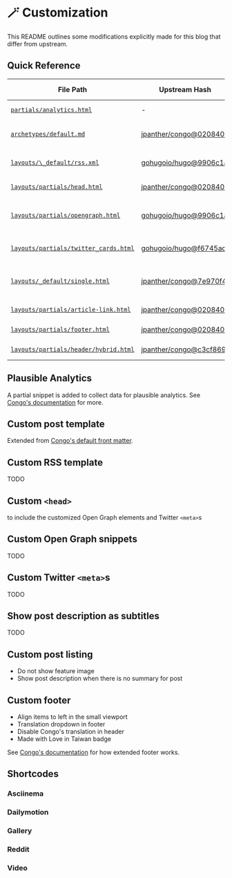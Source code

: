 # 🪄 Customization

This README outlines some modifications explicitly made for this blog that differ from upstream.

## Quick Reference

| File Path                                                            | Upstream Hash                                                                                               | Last Updated | Link                                                                       |
| -------------------------------------------------------------------- | ----------------------------------------------------------------------------------------------------------- | ------------ | -------------------------------------------------------------------------- |
| [`partials/analytics.html`](partials/analytics.html)                 | -                                                                                                           |              | [#plausible-analytics](#plausible-analytics)                               |
| [`archetypes/default.md`](../archetypes/default.md)                  | [jpanther/congo@0208406](https://github.com/jpanther/congo/commit/02084066c7f64f256d3373bc0540c29b7a1ed313) | 2023/05/27   | [#custom-post-template](#custom-post-template)                             |
| [`layouts/\_default/rss.xml`](_default/rss.xml)                      | [gohugoio/hugo@9906c1a](https://github.com/gohugoio/hugo/commit/9906c1ae52e44f2e8ed45873ea36cd83a9e9bcc0)   |              | [#custom-rss-template](#custom-rss-template)                               |
| [`layouts/partials/head.html`](partials/head.html)                   | [jpanther/congo@0208406](https://github.com/jpanther/congo/commit/02084066c7f64f256d3373bc0540c29b7a1ed313) |              | [#custom-head](#custom-head)                                               |
| [`layouts/partials/opengraph.html`](partials/opengraph.html)         | [gohugoio/hugo@9906c1a](https://github.com/gohugoio/hugo/commit/9906c1ae52e44f2e8ed45873ea36cd83a9e9bcc0)   |              | [#custom-open-graph-snippets](#custom-open-graph-snippets)                 |
| [`layouts/partials/twitter_cards.html`](partials/twitter_cards.html) | [gohugoio/hugo@f6745ad](https://github.com/gohugoio/hugo/commit/f6745ad3588a7b3aaae228fec18fe0027affd566)   |              | [#custom-twitter-metas](#custom-twitter-metas)                             |
| [`layouts/_default/single.html`](_default/single.html)               | [jpanther/congo@7e970f4](https://github.com/jpanther/congo/commit/7e970f4c9718a690a61845eb109817446339fb92) |              | [#show-post-description-as-subtitles](#show-post-description-as-subtitles) |
| [`layouts/partials/article-link.html`](partials/article-link.html)   | [jpanther/congo@0208406](https://github.com/jpanther/congo/commit/02084066c7f64f256d3373bc0540c29b7a1ed313) |              | [#custom-post-listing](#custom-post-listing)                               |
| [`layouts/partials/footer.html`](partials/footer.html)               | [jpanther/congo@0208406](https://github.com/jpanther/congo/commit/02084066c7f64f256d3373bc0540c29b7a1ed313) |              | [#custom-footer](#custom-footer)                                           |
| [`layouts/partials/header/hybrid.html`](partials/header/hybrid.html) | [jpanther/congo@c3cf869](https://github.com/jpanther/congo/commit/c3cf869ab209b8eeec8846d2bb2e1882d1cd70c2) |              | [#custom-footer](#custom-footer)                                           |

## Plausible Analytics

A partial snippet is added to collect data for plausible analytics. See [Congo's documentation](https://jpanther.github.io/congo/docs/partials/#custom-analytics-providers) for more.

## Custom post template

Extended from [Congo's default front matter](https://jpanther.github.io/congo/docs/front-matter/).

## Custom RSS template

TODO

## Custom `<head>`

to include the customized Open Graph elements and Twitter `<meta>`s

## Custom Open Graph snippets

TODO

## Custom Twitter `<meta>`s

TODO

## Show post description as subtitles

TODO

## Custom post listing

- Do not show feature image
- Show post description when there is no summary for post

## Custom footer

- Align items to left in the small viewport
- Translation dropdown in footer
- Disable Congo's translation in header
- Made with Love in Taiwan badge

See [Congo's documentation](https://jpanther.github.io/congo/docs/partials/#head-and-footer) for how extended footer works.

## Shortcodes

### Asciinema

### Dailymotion

### Gallery

### Reddit

### Video
